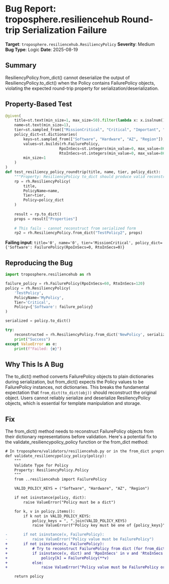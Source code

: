 # Bug Report: troposphere.resiliencehub Round-trip Serialization Failure

**Target**: `troposphere.resiliencehub.ResiliencyPolicy`
**Severity**: Medium
**Bug Type**: Logic
**Date**: 2025-08-19

## Summary

ResiliencyPolicy.from_dict() cannot deserialize the output of ResiliencyPolicy.to_dict() when the Policy contains FailurePolicy objects, violating the expected round-trip property for serialization/deserialization.

## Property-Based Test

```python
@given(
    title=st.text(min_size=1, max_size=50).filter(lambda x: x.isalnum()),
    name=st.text(min_size=1),
    tier=st.sampled_from(["MissionCritical", "Critical", "Important", "CoreServices", "NonCritical"]),
    policy_dict=st.dictionaries(
        keys=st.sampled_from(["Software", "Hardware", "AZ", "Region"]),
        values=st.builds(rh.FailurePolicy,
                        RpoInSecs=st.integers(min_value=0, max_value=86400),
                        RtoInSecs=st.integers(min_value=0, max_value=86400)),
        min_size=1
    )
)
def test_resiliency_policy_roundtrip(title, name, tier, policy_dict):
    """Property: ResiliencyPolicy to_dict should produce valid reconstruction data"""
    rp = rh.ResiliencyPolicy(
        title,
        PolicyName=name,
        Tier=tier,
        Policy=policy_dict
    )
    
    result = rp.to_dict()
    props = result["Properties"]
    
    # This fails - cannot reconstruct from serialized form
    rp2 = rh.ResiliencyPolicy.from_dict("TestPolicy2", props)
```

**Failing input**: `title='0', name='0', tier='MissionCritical', policy_dict={'Software': FailurePolicy(RpoInSecs=0, RtoInSecs=0)}`

## Reproducing the Bug

```python
import troposphere.resiliencehub as rh

failure_policy = rh.FailurePolicy(RpoInSecs=60, RtoInSecs=120)
policy = rh.ResiliencyPolicy(
    'TestPolicy',
    PolicyName='MyPolicy',
    Tier='Critical',
    Policy={'Software': failure_policy}
)

serialized = policy.to_dict()

try:
    reconstructed = rh.ResiliencyPolicy.from_dict('NewPolicy', serialized['Properties'])
    print("Success")
except ValueError as e:
    print(f"Failed: {e}")
```

## Why This Is A Bug

The to_dict() method converts FailurePolicy objects to plain dictionaries during serialization, but from_dict() expects the Policy values to be FailurePolicy instances, not dictionaries. This breaks the fundamental expectation that `from_dict(to_dict(obj))` should reconstruct the original object. Users cannot reliably serialize and deserialize ResiliencyPolicy objects, which is essential for template manipulation and storage.

## Fix

The from_dict() method needs to reconstruct FailurePolicy objects from their dictionary representations before validation. Here's a potential fix to the validate_resiliencypolicy_policy function or the from_dict method:

```diff
# In troposphere/validators/resiliencehub.py or in the from_dict preprocessing
def validate_resiliencypolicy_policy(policy):
    """
    Validate Type for Policy
    Property: ResiliencyPolicy.Policy
    """
    from ..resiliencehub import FailurePolicy

    VALID_POLICY_KEYS = ("Software", "Hardware", "AZ", "Region")

    if not isinstance(policy, dict):
        raise ValueError("Policy must be a dict")

    for k, v in policy.items():
        if k not in VALID_POLICY_KEYS:
            policy_keys = ", ".join(VALID_POLICY_KEYS)
            raise ValueError(f"Policy key must be one of {policy_keys}")

-       if not isinstance(v, FailurePolicy):
-           raise ValueError("Policy value must be FailurePolicy")
+       if not isinstance(v, FailurePolicy):
+           # Try to reconstruct FailurePolicy from dict (for from_dict compatibility)
+           if isinstance(v, dict) and 'RpoInSecs' in v and 'RtoInSecs' in v:
+               policy[k] = FailurePolicy(**v)
+           else:
+               raise ValueError("Policy value must be FailurePolicy or dict with RpoInSecs/RtoInSecs")

    return policy
```